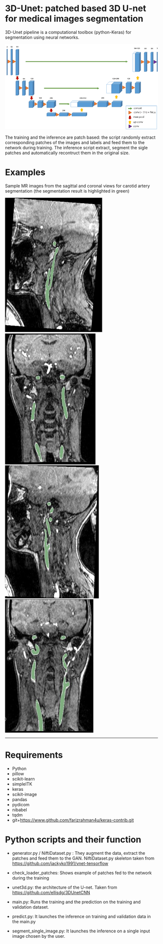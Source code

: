 # 3D-Unet: patched based 3D U-net for medical images segmentation

3D-Unet pipeline is a computational toolbox (python-Keras) for segmentation using neural networks. 

![3D U-net](images/unet.png)

The training and the inference are patch based: the script randomly extract corresponding patches of the images and labels and feed them to the network during training.
The inference script extract, segment the sigle patches and automatically recontruct them in the original size.

# Examples

Sample MR images from the sagittal and coronal views for carotid artery segmentation (the segmentation result is highlighted in green)

![MR1](images/1.JPG)![MR2](images/2.JPG)![MR3](images/3.JPG)![MR4](images/4.JPG)
*******************************************************************************

# Requirements
- Python 
- pillow
- scikit-learn
- simpleITK
- keras
- scikit-image
- pandas
- pydicom
- nibabel
- tqdm
- git+https://www.github.com/farizrahman4u/keras-contrib.git

# Python scripts and their function

- generator.py / NiftiDataset.py : They augment the data, extract the patches and feed them to the GAN. NiftiDataset.py
  skeleton taken from https://github.com/jackyko1991/vnet-tensorflow

- check_loader_patches: Shows example of patches fed to the network during the training  

- unet3d.py: the architecture of the U-net. Taken from https://github.com/ellisdg/3DUnetCNN

- main.py: Runs the training and the prediction on the training and validation dataset.

- predict.py: It launches the inference on training and validation data in the main.py

- segment_single_image.py: It launches the inference on a single input image chosen by the user.



